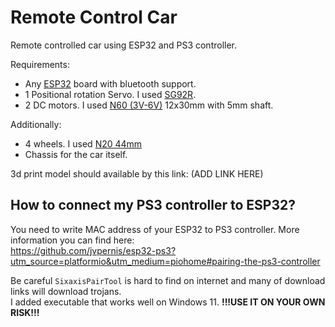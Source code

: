 # Remote Control Car

Remote controlled car using ESP32 and PS3 controller.

Requirements:

- Any [ESP32](https://www.aliexpress.com/item/1005005246146177.html) board with bluetooth support.
- 1 Positional rotation Servo. I used [SG92R](https://www.aliexpress.com/item/4000844077554.html).
- 2 DC motors. I used [N60 (3V-6V)](https://www.aliexpress.com/item/32472051974.html) 12x30mm with 5mm shaft.

Additionally:
- 4 wheels. I used [N20 44mm](https://www.aliexpress.com/item/1005004835223674.html)
- Chassis for the car itself. 

3d print model should available by this link: (ADD LINK HERE)


## How to connect my PS3 controller to ESP32?

You need to write MAC address of your ESP32 to PS3 controller.
More information you can find here:\
https://github.com/jvpernis/esp32-ps3?utm_source=platformio&utm_medium=piohome#pairing-the-ps3-controller

Be careful ``SixaxisPairTool`` is hard to find on internet and many of download links will download trojans.\
I added executable that works well on Windows 11.  **!!!USE IT ON YOUR OWN RISK!!!**